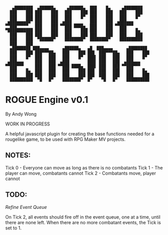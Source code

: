 ```
   ▄████████  ▄██████▄     ▄██████▄  ███    █▄     ▄████████
  ███    ███ ███    ███   ███    ███ ███    ███   ███    ███
  ███    ███ ███    ███   ███    █▀  ███    ███   ███    █▀
 ▄███▄▄▄▄██▀ ███    ███  ▄███        ███    ███  ▄███▄▄▄
▀▀███▀▀▀▀▀   ███    ███ ▀▀███ ████▄  ███    ███ ▀▀███▀▀▀
▀███████████ ███    ███   ███    ███ ███    ███   ███    █▄
  ███    ███ ███    ███   ███    ███ ███    ███   ███    ███
  ███    ███  ▀██████▀    ████████▀  ████████▀    ██████████
  ███    ███
  ▄████████ ███▄▄▄▄      ▄██████▄   ▄█  ███▄▄▄▄      ▄████████
  ███    ███ ███▀▀▀██▄   ███    ███ ███  ███▀▀▀██▄   ███    ███
  ███    █▀  ███   ███   ███    █▀  ███▌ ███   ███   ███    █▀
 ▄███▄▄▄     ███   ███  ▄███        ███▌ ███   ███  ▄███▄▄▄
▀▀███▀▀▀     ███   ███ ▀▀███ ████▄  ███▌ ███   ███ ▀▀███▀▀▀
  ███    █▄  ███   ███   ███    ███ ███  ███   ███   ███    █▄
  ███    ███ ███   ███   ███    ███ ███  ███   ███   ███    ███
  ██████████  ▀█   █▀    ████████▀  █▀    ▀█   █▀    ██████████
```

ROGUE Engine v0.1
=================
By Andy Wong

WORK IN PROGRESS

A helpful javascript plugin for creating the base functions needed for a
rougelike game, to be used with RPG Maker MV projects.

NOTES:
-----
Tick 0 - Everyone can move as long as there is no combatants
Tick 1 - The player can move, combatants cannot
Tick 2 - Combatants move, player cannot

TODO:
-----
*Refine Event Queue*

On Tick 2, all events should fire off in the event queue, one at a time,
until there are none left. When there are no more combatant events,
the Tick is set to 1.
